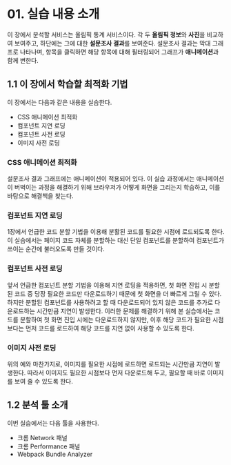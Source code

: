 # 01. 실습 내용 소개
이 장에서 분석할 서비스는 올림픽 통계 서비스이다. 
각 두 **올림픽 정보**와 **사진**을 비교하여 보여주고, 하단에는 그에 대한 **설문조사 결과**를 보여준다.
설문조사 결과는 막대 그래프로 나타나며, 항목을 클릭하면 해당 항목에 대해 필터링되어 그래프가 **애니메이션**과 함께 변한다.


## 1.1 이 장에서 학습할 최적화 기법
이 장에서는 다음과 같은 내용을 실습한다.

- CSS 애니메이션 최적화
- 컴포넌트 지연 로딩
- 컴포넌트 사전 로딩
- 이미지 사전 로딩

### CSS 애니메이션 최적화
설문조사 결과 그래프에는 애니메이션이 적용되어 있다. 이 실습 과정에서는 애니메이션이 버벅이는 과정을 해결하기 위해 브라우저가 어떻게 화면을 그리는지 학습하고, 이를 바탕으로 해결책을 찾는다.

### 컴포넌트 지연 로딩
1장에서 언급한 코드 분할 기법을 이용해 분활된 코드를 필요한 시점에 로드되도록 한다.
이 실습에서는 페이지 코드 자체를 분할하는 대신 단일 컴포넌트를 분할하여 컴포넌트가 쓰이는 순간에 불러오도록 만들 것이다.

### 컴포넌트 사전 로딩
앞서 언급한 컴포넌트 분할 기법을 이용해 지연 로딩을 적용하면, 첫 화면 진입 시 분할된 코드 중 당장 필요한 코드만 다운로드하기 때문에 첫 화면을 더 빠르게 그릴 수 있다.
하지만 분할된 컴포넌트를 사용하려고 할 때 다운로드되어 있지 않은 코드를 추가로 다운로드하는 시간만큼 지연이 발생한다.
이러한 문제를 해결하기 위해 본 실습에서는 코드를 분할하여 첫 화면 진입 시에는 다운로드하지 않지만, 이후 해당 코드가 필요한 시점보다는 먼저 코드를 로드하여 해당 코드를 지연 없이 사용할 수 있도록 한다.

### 이미지 사전 로딩
위의 예와 마찬가지로, 이미지를 필요한 시점에 로드하면 로드되는 시간만큼 지연이 발생한다. 따라서 이미지도 필요한 시점보다 먼저 다운로드해 두고, 필요할 때 바로 이미지를 보여 줄 수 있도록 한다.


## 1.2 분석 툴 소개
이번 실습에서는 다음 툴을 사용한다.
- 크롬 Network 패널
- 크롬 Performance 패널
- Webpack Bundle Analyzer

